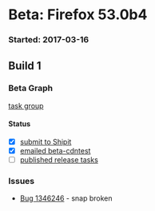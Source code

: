 # Beta: Firefox 53.0b4

### Started: 2017-03-16

## Build 1

### Beta Graph
[task group](https://tools.taskcluster.net/push-inspector/#/zOAsupplTzWk7h5ijovjpA)


#### Status
- [x] [submit to Shipit](https://wiki.mozilla.org/Release:Release_Automation_on_Mercurial:Starting_a_Release#Submit_to_Ship_It)
- [x] [emailed beta-cdntest](../how-tos/relpro.md#1-email-drivers-re-release-live-on-test-channel)
- [ ] [published release tasks](../how-tos/relpro.md#3-publish-release)

### Issues
- [Bug 1346246](https://bugzil.la/1346246) - snap broken


